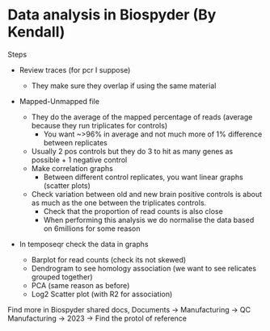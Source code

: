 # Data analysis in Biospyder (By Kendall)

Steps
- Review traces (for pcr I suppose)
	+ They make sure they overlap if using the same material

- Mapped-Unmapped file
	+ They do the average of the mapped percentage of reads (average because they run triplicates for controls)
		* You want ~>96% in average and not much more of 1% difference between replicates
	+ Usually 2 pos controls but they do 3 to hit as many genes as possible + 1 negative control
	+ Make correlation graphs 
		* Between different control replicates, you want linear graphs (scatter plots)
	+ Check variation between old and new brain positive controls is about as much as the one between the triplicates controls.
		* Check that the proportion of read counts is also close
		* When performing this analysis we do normalise the data based on 6millions for some reason
	
- In temposeqr check the data in graphs
	+ Barplot for read counts (check its not skewed)
	+ Dendrogram to see homology association (we want to see relicates grouped together)
	+ PCA (same reason as before)
	+ Log2 Scatter plot (with R2 for association)

Find more in Biospyder shared docs, Documents -> Manufacturing -> QC Manufacturing -> 2023 -> Find the protol of reference

























